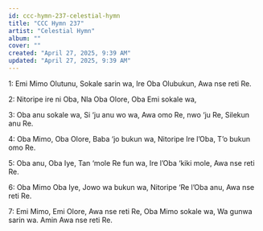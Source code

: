 ```yaml
---
id: ccc-hymn-237-celestial-hymn
title: "CCC Hymn 237"
artist: "Celestial Hymn"
album: ""
cover: ""
created: "April 27, 2025, 9:39 AM"
updated: "April 27, 2025, 9:39 AM"
---
```


1: Emi Mimo Olutunu,
Sokale sarin wa,
Ire Oba Olubukun,
Awa nse reti Re.

2: Nitoripe ire ni Oba,
Nla Oba Olore,
Oba Emi sokale wa,

3: Oba anu sokale wa,
Si ‘ju anu wo wa,
Awa omo Re, nwo ‘ju Re,
Silekun anu Re.

4: Oba Mimo, Oba Olore,
Baba ‘jo bukun wa,
Nitoripe Ire l’Oba,
T’o bukun omo Re.

5: Oba anu, Oba Iye,
Tan ‘mole Re fun wa,
Ire l’Oba ‘kiki mole,
Awa nse reti Re.

6: Oba Mimo Oba Iye,
Jowo wa bukun wa,
Nitoripe ‘Re l’Oba anu,
Awa nse reti Re.

7: Emi Mimo, Emi Olore,
Awa nse reti Re,
Oba Mimo sokale wa,
Wa gunwa sarin wa. Amin
Awa nse reti Re.